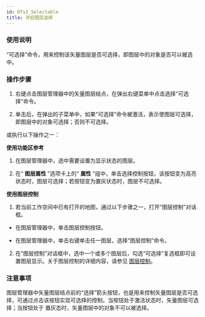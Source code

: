 ```yaml
---
id: DTv2_Selectable
title: 开启图层选择  
---  
```

### 使用说明

“可选择”命令，用来控制该矢量图层是否可选择，即图层中的对象是否可以被选中。

### 操作步骤

1. 右键点击图层管理器中的矢量图层结点，在弹出右键菜单中点击选择“可选择”命令。

2. 单击后，在弹出的子菜单中，如果“可选择”命令被激活，表示使图层可选择，即图层中的对象可选择；否则不可选择。

或执行以下操作之一：

**使用功能区参考**

1. 在图层管理器中，选中需要设置为显示状态的图层。

2. 在“ **图层属性** ”选项卡上的“ **属性** ”组中，单击选择控制按钮，该按钮变为高亮状态时，图层可选择；若按钮变为置灰状态时，图层不可选择。 


**使用图层控制**

1. 若当前工作空间中已有打开的地图，通过以下步骤之一，打开“图层控制”对话框。

* 在图层管理器中，单击图层控制按钮。

* 在图层管理器中，单击右键单击任一图层，选择“图层控制”命令。

2. 在“图层控制”对话框中，选中一个或多个图层后，勾选“可选择”复选框即可设置图层显示。关于图层控制的详细内容，请参见
[图层控制](../../../Visualization/LayerManagement/LayerControl)。
### 注意事项

图层管理器中矢量图层结点前的“选择”箭头按钮，也是用来控制矢量图层是否可选择，可通过点击该按钮实现可选择的控制。当按钮处于激活状态时，矢量图层可选择；当按钮处于
置灰态时，矢量图层中的对象不可以被选择。



